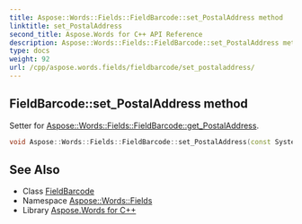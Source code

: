 ```yaml
---
title: Aspose::Words::Fields::FieldBarcode::set_PostalAddress method
linktitle: set_PostalAddress
second_title: Aspose.Words for C++ API Reference
description: Aspose::Words::Fields::FieldBarcode::set_PostalAddress method. Setter for Aspose::Words::Fields::FieldBarcode::get_PostalAddress in C++.
type: docs
weight: 92
url: /cpp/aspose.words.fields/fieldbarcode/set_postaladdress/
---
```

## FieldBarcode::set_PostalAddress method


Setter for [Aspose::Words::Fields::FieldBarcode::get_PostalAddress](../get_postaladdress/).

```cpp
void Aspose::Words::Fields::FieldBarcode::set_PostalAddress(const System::String &value)
```

## See Also

* Class [FieldBarcode](../)
* Namespace [Aspose::Words::Fields](../../)
* Library [Aspose.Words for C++](../../../)
